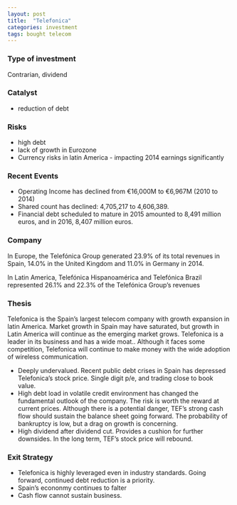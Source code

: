 ```yaml
---
layout: post
title:  "Telefonica"
categories: investment
tags: bought telecom
---
```


### Type of investment
Contrarian, dividend

### Catalyst
* reduction of debt

### Risks
* high debt
*  lack of growth in Eurozone
* Currency risks in latin America - impacting 2014 earnings significantly

### Recent Events
 * Operating Income has declined from €16,000M to €6,967M (2010 to 2014)
 *  Shared count has declined: 4,705,217 to 4,606,389. 
 * Financial debt scheduled to mature in 2015 amounted to 8,491 million euros, and in 2016, 8,407 million euros.
### Company
In Europe, the Telefónica Group generated 23.9% of its total revenues in Spain, 14.0% in the United Kingdom and 11.0% in Germany in 2014.

In Latin America, Telefónica Hispanoamérica and Telefónica Brazil represented 26.1% and 22.3% of the Telefónica
Group’s revenues

### Thesis
Telefonica is the Spain’s largest telecom company with growth expansion in latin America. Market growth in Spain may have saturated, but growth in Latin America will continue as the emerging market grows. Telefonica is a leader in its business and has a wide moat.. Although it faces  some competition, Telefonica will continue to make money with the wide adoption of wireless communication. 

- Deeply undervalued. Recent public debt crises in Spain has depressed Telefonica’s stock price. Single digit p/e, and trading close to book value. 
- High debt load in volatile credit environment has changed the fundamental outlook of the company. The risk is worth the reward at current prices. Although there is a potential danger, TEF’s strong cash flow should sustain the balance sheet going forward. The probability of bankruptcy is low, but a drag on growth is concerning. 
- High dividend after dividend cut. Provides a cushion for further downsides. In the long term, TEF’s stock price will rebound. 

### Exit Strategy
- Telefonica is highly leveraged  even in industry standards. Going forward, continued debt reduction is a priority. 
- Spain’s econonmy continues to falter
- Cash flow cannot sustain business. 


